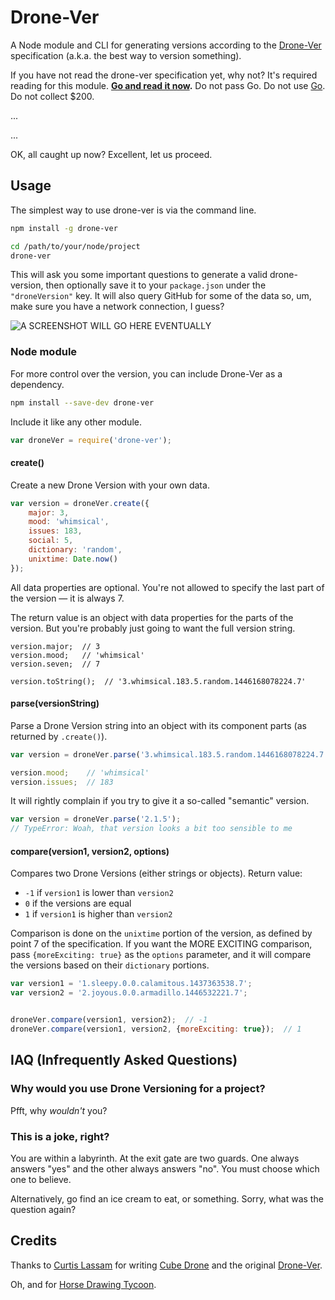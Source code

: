 # Drone-Ver

A Node module and CLI for generating versions according to the [Drone-Ver][drone-ver] specification (a.k.a. the best way to version something).

If you have not read the drone-ver specification yet, why not? It's required reading for this module. **[Go and read it now][drone-ver].** Do not pass Go. Do not use [Go][golang]. Do not collect $200.

...

...

OK, all caught up now? Excellent, let us proceed.


## Usage

The simplest way to use drone-ver is via the command line.

```sh
npm install -g drone-ver

cd /path/to/your/node/project
drone-ver
```

This will ask you some important questions to generate a valid drone-version, then optionally save it to your `package.json` under the `"droneVersion"` key. It will also query GitHub for some of the data so, um, make sure you have a network connection, I guess?

![A SCREENSHOT WILL GO HERE EVENTUALLY]()

### Node module

For more control over the version, you can include Drone-Ver as a dependency.

```sh
npm install --save-dev drone-ver
```

Include it like any other module.

```js
var droneVer = require('drone-ver');
```


#### create()

Create a new Drone Version with your own data.

```js
var version = droneVer.create({
    major: 3,
    mood: 'whimsical',
    issues: 183,
    social: 5,
    dictionary: 'random',
    unixtime: Date.now()
});
```

All data properties are optional. You're not allowed to specify the last part of the version — it is always 7.

The return value is an object with data properties for the parts of the version. But you're probably just going to want the full version string.

```
version.major;  // 3
version.mood;   // 'whimsical'
version.seven;  // 7

version.toString();  // '3.whimsical.183.5.random.1446168078224.7'
```


#### parse(versionString)

Parse a Drone Version string into an object with its component parts (as returned by `.create()`).

```js
var version = droneVer.parse('3.whimsical.183.5.random.1446168078224.7');

version.mood;    // 'whimsical'
version.issues;  // 183
```

It will rightly complain if you try to give it a so-called "semantic" version.

```js
var version = droneVer.parse('2.1.5');
// TypeError: Woah, that version looks a bit too sensible to me
```


#### compare(version1, version2, options)

Compares two Drone Versions (either strings or objects). Return value:

* `-1` if `version1` is lower than `version2`
* `0` if the versions are equal
* `1` if `version1` is higher than `version2`

Comparison is done on the `unixtime` portion of the version, as defined by point 7 of the specification. If you want the MORE EXCITING comparison, pass `{moreExciting: true}` as the `options` parameter, and it will compare the versions based on their `dictionary` portions.

```js
var version1 = '1.sleepy.0.0.calamitous.1437363538.7';
var version2 = '2.joyous.0.0.armadillo.1446532221.7';


droneVer.compare(version1, version2);  // -1
droneVer.compare(version1, version2, {moreExciting: true});  // 1
```


## IAQ (Infrequently Asked Questions)

### Why would you use Drone Versioning for a project?

Pfft, why _wouldn't_ you?

### This is a joke, right?

You are within a labyrinth. At the exit gate are two guards. One always answers "yes" and the other always answers "no". You must choose which one to believe.

Alternatively, go find an ice cream to eat, or something. Sorry, what was the question again?


## Credits

Thanks to [Curtis Lassam][curtis] for writing [Cube Drone][cube-drone] and the original [Drone-Ver][drone-ver-comic].

Oh, and for [Horse Drawing Tycoon][horse-video].


[curtis]: https://twitter.com/classam
[drone-ver]: http://drone-ver.org/
[drone-ver-comic]: http://curtis.lassam.net/comics/cube_drone/161.gif
[cube-drone]: http://cube-drone.com/
[horse-video]: https://www.youtube.com/watch?v=BRbcoXq_x2M
[golang]: https://golang.org/
